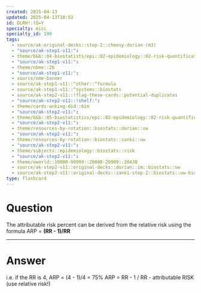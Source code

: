 ```yaml
---
created: 2025-04-13
updated: 2025-04-13T10:53
id: DLRH!:(Q=Y
specialty: misc
specialty_id: 199
tags:
  - source/ak-original-decks::step-2::cheesy-dorian-(m3)
  - "source/ak-step1-v11:": 
  - theme/b&b::04-biostatists/epi::02-epidemiology::02-risk-quantification
  - "source/ak-step1-v11:": 
  - theme/nbme::26
  - "source/ak-step1-v11:": 
  - source/ome-banner
  - source/ak-step1-v11::^other::^formula
  - source/ak-step1-v11::^systems::biostats
  - source/ak-step2-v11::!flag-these-cards::potential-duplicates
  - "source/ak-step2-v11::!shelf:": 
  - theme/cards-anking-did::6im
  - "source/ak-step2-v11:": 
  - theme/b&b::05-biostatistics/epi::02-epidemiology::02-risk-quantification
  - "source/ak-step2-v11:": 
  - theme/resources-by-rotation::biostats::dorian::uw
  - "source/ak-step2-v11:": 
  - theme/resources-by-rotation::biostats::zanki::uw
  - "source/ak-step2-v11:": 
  - theme/subjects::epidemiology::biostats::risk
  - "source/ak-step2-v11:": 
  - theme/uworld::10000-99999::20000-20999::20430
  - source/ak-step2-v11::original-decks::dorian::im::biostats::uw
  - source/ak-step2-v11::original-decks::zanki-step-2::biostats::uw-biostats
type: flashcard
---
```


# Question
The attributable risk percent can be derived from the relative risk using the formula ARP = **(RR - 1)/RR**

---

# Answer
i.e. if the RR is 4, ARP = (4 - 1)/4 = 75%    ARP = RR - 1 / RR - attributable RISK (use relative risk!)